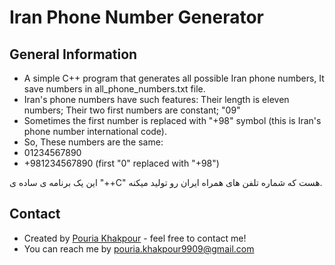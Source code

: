 # Iran Phone Number Generator
## General Information
- A simple C++ program that generates all possible Iran phone numbers, It save numbers in all_phone_numbers.txt file.
- Iran's phone numbers have such features: Their length is eleven numbers; Their two first numbers are constant; "09"
- Sometimes the first number is replaced with "+98" symbol (this is Iran's phone number international code).
- So, These numbers are the same:
- 01234567890
- +981234567890 (first "0" replaced with "+98")

این یک برنامه ی ساده ی "++C" هست که شماره تلفن های همراه ایران رو تولید میکنه.
## Contact
- Created by [Pouria Khakpour](https://github.com/0ne-zero) - feel free to contact me!
- You can reach me by pouria.khakpour9909@gmail.com
